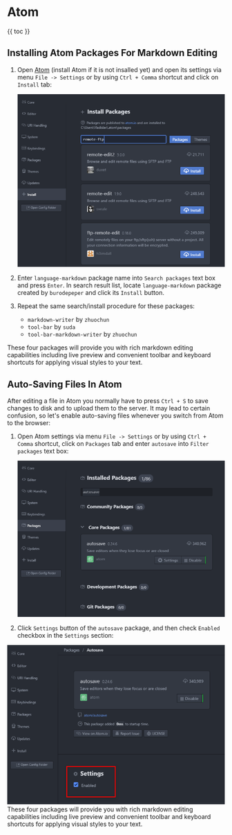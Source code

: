 # Atom

{{ toc }}

## Installing Atom Packages For Markdown Editing

1. Open [Atom](https://atom.io/) (install Atom if it is not insalled yet) and open its settings via menu `File -> Settings` or by using `Ctrl + Comma` shortcut and click on `Install` tab:

    ![Installing Atom packages](installing-atom-packages.png)

2. Enter `language-markdown` package name into `Search packages` text box and press `Enter`. In search result list, locate `language-markdown` package created by `burodepeper` and click its `Install` button.

3. Repeat the same search/install procedure for these packages:

    * `markdown-writer` by `zhuochun`
    * `tool-bar` by `suda`
    * `tool-bar-markdown-writer` by `zhuochun`

These four packages will provide you with rich markdown editing capabilities including live preview and convenient toolbar and keyboard shortcuts for applying visual styles to your text.

## Auto-Saving Files In Atom

After editing a file in Atom you normally have to press `Ctrl + S` to save changes to disk and to upload them to the server. It may lead to certain confusion, so let's enable auto-saving files whenever you switch from Atom to the browser:

1. Open Atom settings via menu `File -> Settings` or by using `Ctrl + Comma` shortcut, click on `Packages` tab and enter `autosave` into `Filter packages` text box:

    ![Finding Autosave Atom package](finding-autosave-atom-package.png)

2. Click `Settings` button of the `autosave` package, and then check `Enabled` checkbox in the `Settings` section:

![Enabling Autosave setting](enabling-autosave-setting.png)
These four packages will provide you with rich markdown editing capabilities including live preview and convenient toolbar and keyboard shortcuts for applying visual styles to your text.
